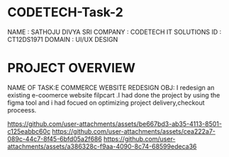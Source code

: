 # CODETECH-Task-2
NAME : SATHOJU DIVYA SRI
COMPANY : CODETECH IT SOLUTIONS
ID : CT12DS1971
DOMAIN : UI/UX DESIGN
# PROJECT OVERVIEW
NAME OF TASK:E COMMERCE WEBSITE REDESIGN
OBJ: I redesign an existing e-coomerce website filpcart .I had done the project by using the figma tool and i had focued on optimizing project delivery,checkout proceess.


https://github.com/user-attachments/assets/be667bd3-ab35-4113-8501-c125eabbc60c
https://github.com/user-attachments/assets/cea222a7-089c-44c7-8f45-6bfd05a2f686
https://github.com/user-attachments/assets/a386328c-f9aa-4090-8c74-68599edeca36

